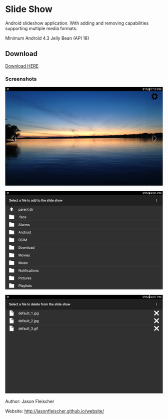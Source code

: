 # Slide Show
Android slideshow application. With adding and removing capabilities supporting multiple media formats.

Minimum Android 4.3 Jelly Bean (API 18)

## Download

[Download HERE](https://play.google.com/store/apps/details?id=com.jfleischer.slideshow)

### Screenshots
![main](/screenshots/main.png)

![add](/screenshots/add.png)

![remove](/screenshots/remove.png)


Author: Jason Fleischer

Website: http://jasonfleischer.github.io/website/
